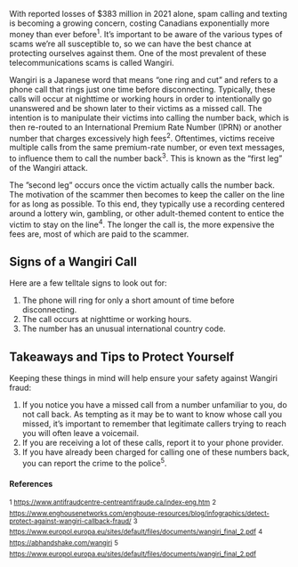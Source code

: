 With reported losses of $383 million in 2021 alone, spam calling and texting is becoming a growing concern, costing Canadians exponentially more money than ever before<sup>1</sup>. It’s important to be aware of the various types of scams we’re all susceptible to, so we can have the best chance at protecting ourselves against them. One of the most prevalent of these telecommunications scams is called Wangiri.

Wangiri is a Japanese word that means “one ring and cut” and refers to a phone call that rings just one time before disconnecting. Typically, these calls will occur at nighttime or working hours in order to intentionally go unanswered and be shown later to their victims as a missed call. The intention is to manipulate their victims into calling the number back, which is then re-routed to an International Premium Rate Number (IPRN) or another number that charges excessively high fees<sup>2</sup>. Oftentimes, victims receive multiple calls from the same premium-rate number, or even text messages, to influence them to call the number back<sup>3</sup>. This is known as the “first leg” of the Wangiri attack.

The ”second leg” occurs once the victim actually calls the number back. The motivation of the scammer then becomes to keep the caller on the line for as long as possible. To this end, they typically use a recording centered around a lottery win, gambling, or other adult-themed content to entice the victim to stay on the line<sup>4</sup>. The longer the call is, the more expensive the fees are, most of which are paid to the scammer. 

## Signs of a Wangiri Call
Here are a few telltale signs to look out for:
1)	The phone will ring for only a short amount of time before disconnecting.
2)	The call occurs at nighttime or working hours.
3)	The number has an unusual international country code.

## Takeaways and Tips to Protect Yourself
Keeping these things in mind will help ensure your safety against Wangiri fraud:
1)	If you notice you have a missed call from a number unfamiliar to you, do not call back. As tempting as it may be to want to know whose call you missed, it’s important to remember that legitimate callers trying to reach you will often leave a voicemail.
2)	If you are receiving a lot of these calls, report it to your phone provider. 
3)	If you have already been charged for calling one of these numbers back, you can report the crime to the police<sup>5</sup>.





#### References
<sup>1 https://www.antifraudcentre-centreantifraude.ca/index-eng.htm</sup> 
<sup>2 https://www.enghousenetworks.com/enghouse-resources/blog/infographics/detect-protect-against-wangiri-callback-fraud/</sup> 
<sup>3 https://www.europol.europa.eu/sites/default/files/documents/wangiri_final_2.pdf</sup> 
<sup>4 https://abhandshake.com/wangiri</sup> 
<sup>5 https://www.europol.europa.eu/sites/default/files/documents/wangiri_final_2.pdf</sup>




